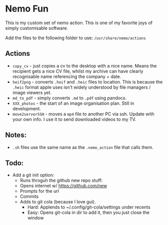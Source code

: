 # Nemo Fun
This is my custom set of nemo action. This is one of my favorite joys of simply customisable software.

Add the files to the following folder to use:
`/usr/share/nemo/actions`

## Actions
 - `copy_cv` - just copies a cv to the desktop with a nice name. Means the recipient gets a nice CV file, whilst my archive can have clearly recognisable name referencing the company + date.
 - `heif2png` - converts `.heif` and `.heic` files to location. This is because the `.heic` format apple uses isn't widely understood by file managers / image viewers yet.
 - `md_to_pdf` - simply converts `.md` to `.pdf` using pandocs.
 - `XXX_photos` - the start of an image organisation plan. Still in development.
 - `move2serverSSH` - moves a `mp4` file to another PC via ssh. Update with your own info. I use it to send downloaded videos to my TV.

## Notes:
 - `.sh` files use the same name as the `.nemo_action` file that calls them.

## Todo:
 - Add a git init option:
   - Runs throguh the github new repo stuff:
   - Opens internet w/ https://github.com/new
   - Prompts for the url
   - Commits
   - Adds to git cola (because I love gui).
     - Hard: Applends to ~/.config/git-cola/settings under recents
     - Easy: Opens git-cola in dir to add it, then you just close the window

